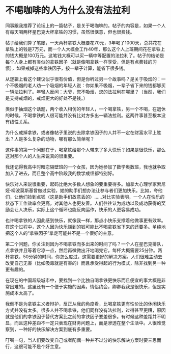 # 不喝咖啡的人为什么没有法拉利

同事跟我推荐了论坛上的一篇帖子，是关于喝咖啡的。帖子的内容是，如果一个人有每天喝两杯星巴克大杯拿铁的习惯，虽然很惬意，但也很费钱。 

帖子给我们算了笔账，一天两杯拿铁大概要花70元，3年喝了1000天，总共花在拿铁上的钱是7万元，而一个人大概会工作40年，那么这个人上班期间花在拿铁上的钱大概是100万元。这笔钱大概可以买一辆中等配置的法拉利了。帖子的结论是每个人身上都有类似的拿铁因子（就是像喝拿铁一样享受，但是有点费钱的习惯），如果戒掉这些拿铁因子，按一辈子计算，能省下很多钱。 

从逻辑上看这个建议似乎很有价值，但是你听过另一个故事吗？是关于吸烟的：一个不吸烟的老人劝一个吸烟的年轻人说：你如果不吸烟，一辈子省下来的钱都够买一辆法拉利了。年轻人反问：大爷，您不吸烟，您的法拉利在哪里？（当然，我们是支持戒烟的，戒烟更大的好处不是钱。） 

类似于抽烟这个话题，两个收入相仿的年轻人，一个喝拿铁，另一个不喝，在退休的时候，不喝拿铁的人很可能并没有比对方多出一辆法拉利。这两件事甚至根本没有线性关系。 

为什么戒掉拿铁，或者像帖子里说的去除拿铁因子的人并不一定在财富水平上胜出？人是多么复杂的动物，哪有那么简单呢？ 

这件事的第一个问题在于，喝拿铁给那个人带来了多大快乐？如果是很快乐，那么这对那个人的人生来说真的很重要。 

我还记得我高中时暗恋隔壁班的一个女孩，因为她参加了数学奥数班，我也就争取加入了进去，而且整个高中阶段我的数学成绩都特别好。 

快乐对人来说很重要，起码比绝大多数人想象的要重要得多。加拿大心理学家索尼娅·柳波莫斯基曾做过实验，她的助手们想办法让参与者们更加快乐。比如，夸他们，让他们捡到点钱（这是助手们故意丢的）……对比实验表明，一个人在快乐的状态下工作效率会更高，对其他人也更友善。人们往往认为成功以及成功获得的奖励会让人决乐，实际上这个循环也能反向运作，快乐的人更容易成功。 

也许喝拿铁的人因此感到快乐，就像我一样，那点小快乐支撑着他做事更有效率。在这个过程中，这个人因为快乐赚到的钱可能比不喝拿铁省下来的还要多。单纯地把这个人的“拿铁因子”拿走可能并不是一个很好的主意。 

第二个问题，你关注到因为不喝拿铁而多出来的时间了吗？一个人在星巴克排队，点拿铁并且等着它凉一点，然后再微微出汗地喝完它，每杯大概需要25分钟。两杯拿铁，50分钟的时间，你怎么度过，这需要更好的解决方案。人们很难主动去改变自己无害（比如吸毒就是有害的）而且承受得起的行为模式，除非找到另一种更有趣的。 

在现在的中国超级城市中，要找到一个比独自喝拿铁更快乐而且便宜的事大概是非常困难的。这里还有一个便于实施的因素，情侣约会，卿卿我我是很快乐，但是实施成本太高了。 

我倒不是为拿铁主义者辩护，反正从我的角度看，比喝拿铁更有性价比的休闲快乐方式并没有太多。很多人并不喝拿铁，他们同样没有法拉利，过得甚至更糟，原因就是他们的拿铁因子替代方案比之前的拿铁因子要差很多。有时候这种差距并不明显，而且这种差距不一定只表现在财务问题上，而是渗透在整个生活中。人很难觉察到，一种好的快乐解决方案到底有多重要。 

叮嘱一句，当人们要改变自己或者配偶一种并不过分的快乐解决方案时要三思而行，这很可能不是个好主意。